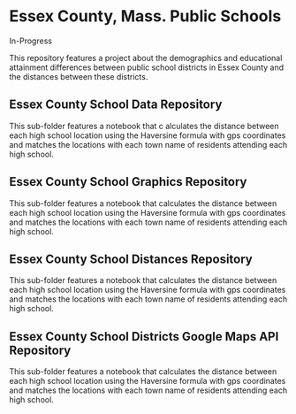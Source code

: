 # Essex County, Mass. Public Schools

In-Progress

This repository features a project about the demographics and educational attainment differences between public school districts in Essex County and the distances between these districts.

## Essex County School Data Repository
This sub-folder features a notebook that c
alculates the distance between each high school location using the Haversine formula with gps coordinates and matches the locations with each town name of residents attending each high school.

## Essex County School Graphics Repository
This sub-folder features a notebook that calculates the distance between each high school location using the Haversine formula with gps coordinates and matches the locations with each town name of residents attending each high school.

## Essex County School Distances Repository
This sub-folder features a notebook that calculates the distance between each high school location using the Haversine formula with gps coordinates and matches the locations with each town name of residents attending each high school.

## Essex County School Districts Google Maps API Repository
This sub-folder features a notebook that calculates the distance between each high school location using the Haversine formula with gps coordinates and matches the locations with each town name of residents attending each high school.

